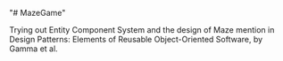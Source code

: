"# MazeGame" 

Trying out Entity Component System and the design of Maze mention in Design Patterns: Elements of Reusable Object-Oriented Software, by Gamma et al.
